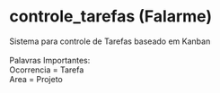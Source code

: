 # controle_tarefas (Falarme)

Sistema para controle de Tarefas baseado em Kanban<br />
<br />
Palavras Importantes: <br />
Ocorrencia  = Tarefa <br />
Area        = Projeto <br />
